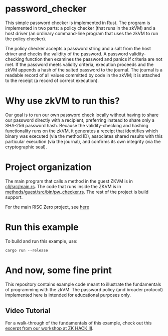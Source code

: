 # password_checker

This simple password checker is implemented in Rust. The program is implemented in two parts: a policy checker (that runs in the zkVM) and a host driver (an ordinary command-line program that uses the zkVM to run the policy checker).

The policy checker accepts a password string and a salt from the host driver and checks the validity of the password. A password validity-checking function then examines the password and panics if criteria are not met. If the password meets validity criteria, execution proceeds and the zkVM appends a hash of the salted password to the journal. The journal is a readable record of all values committed by code in the zkVM; it is attached to the receipt (a record of correct execution).

# Why use zkVM to run this?

Our goal is to run our own password check locally without having to share our password directly with a recipient, preferring instead to share only a SHA-256 password hash. Because the validity-checking and hashing functionality runs on the zkVM, it generates a receipt that identifies which binary was executed (via the method ID), associates shared results with this particular execution (via the journal), and confirms its own integrity (via the cryptographic seal).

# Project organization

The main program that calls a method in the guest ZKVM is in [cli/src/main.rs](cli/src/main.rs). The code that runs inside the ZKVM is in [methods/guest/src/bin/pw_checker.rs](methods/guest/src/bin/pw_checker.rs). The rest of the project is build support.

For the main RISC Zero project, see [here](https://github.com/risc0/risc0)

# Run this example

To build and run this example, use:

```
cargo run --release
```

# And now, some fine print

This repository contains example code meant to illustrate the fundamentals of programming with the zkVM. The password policy (and broader protocol) implemented here is intended for educational purposes only.


## Video Tutorial

For a walk-through of the fundamentals of this example, check out this [excerpt from our workshop at ZK HACK III](https://www.youtube.com/watch?v=vxqxRiTXGBI&list=PLcPzhUaCxlCgig7ofeARMPwQ8vbuD6hC5&index=5).
